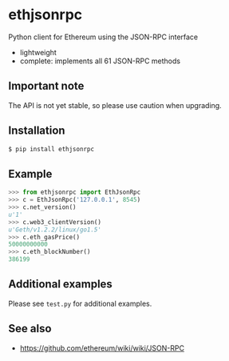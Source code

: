 # ethjsonrpc

Python client for Ethereum using the JSON-RPC interface

* lightweight
* complete: implements all 61 JSON-RPC methods

## Important note

The API is not yet stable, so please use caution when upgrading.

## Installation

```bash
$ pip install ethjsonrpc
```

## Example

```python
>>> from ethjsonrpc import EthJsonRpc
>>> c = EthJsonRpc('127.0.0.1', 8545)
>>> c.net_version()
u'1'
>>> c.web3_clientVersion()
u'Geth/v1.2.2/linux/go1.5'
>>> c.eth_gasPrice()
50000000000
>>> c.eth_blockNumber()
386199
```

## Additional examples

Please see `test.py` for additional examples.

## See also

* https://github.com/ethereum/wiki/wiki/JSON-RPC
